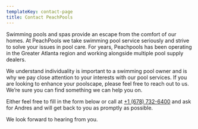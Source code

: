 ```yaml
---
templateKey: contact-page
title: Contact PeachPools
---
```


Swimming pools and spas provide an escape from the comfort of our homes. At PeachPools we take swimming pool service seriously and strive to solve your issues in pool care. For years, Peachpools has been operating in the Greater Atlanta region and working alongside multiple pool supply dealers.

We understand individuality is important to a swimming pool owner and is why we pay close attention to your interests with our pool services. If you are looking to enhance your poolscape, please feel free to reach out to us. We’re sure you can find something we can help you on.

Either feel free to fill in the form below or call at <a href="tel:+1 (678) 732-6400">+1 (678) 732-6400</a> and ask for Andres and will get back to you as promptly as possible.

We look forward to hearing from you.